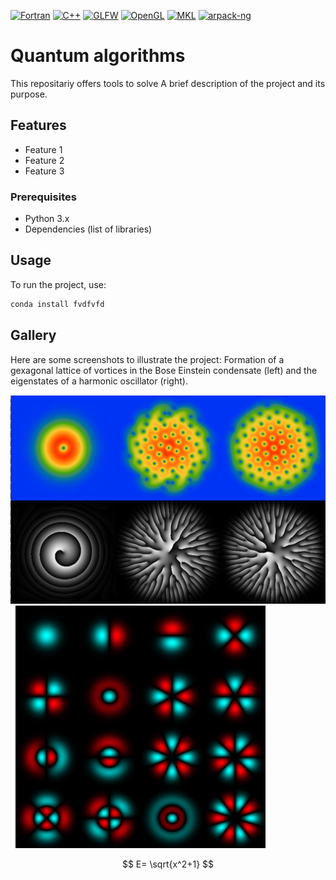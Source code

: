 [![Fortran](https://img.shields.io/badge/Fortran-2003-blue)](https://en.wikipedia.org/wiki/Fortran_2003)
[![C++](https://img.shields.io/badge/C%2B%2B-11-blue)](https://en.cppreference.com/w/cpp/11)
[![GLFW](https://img.shields.io/badge/GLFW-3.4-blue)](https://www.glfw.org)
[![OpenGL](https://img.shields.io/badge/OpenGL-4.1-blue)](https://www.opengl.org/)
[![MKL](https://img.shields.io/badge/Intel%20MKL-2023.2-blue)](https://software.intel.com/content/www/us/en/develop/tools/math-kernel-library.html)
[![arpack-ng](https://img.shields.io/badge/arpack-ng-blue?logo=github)](https://github.com/opencollab/arpack-ng)



# Quantum algorithms

This repositariy offers tools to solve
A brief description of the project and its purpose.

## Features
- Feature 1
- Feature 2
- Feature 3

### Prerequisites
- Python 3.x
- Dependencies (list of libraries)

## Usage
To run the project, use:
```sh
conda install fvdfvfd
```

## Gallery

Here are some screenshots to illustrate the project: Formation of a gexagonal lattice of vortices in the Bose Einstein condensate (left) and the eigenstates of a harmonic oscillator (right).

<p>
  <img src="images/quantum_vortices.png" alt="Image 1" width="600" style="margin-right: 50;"> &nbsp
  <img src="images/oscillator.png" alt="Image 2" width="400">
</p>

$$
E= \sqrt{x^2+1}
$$
